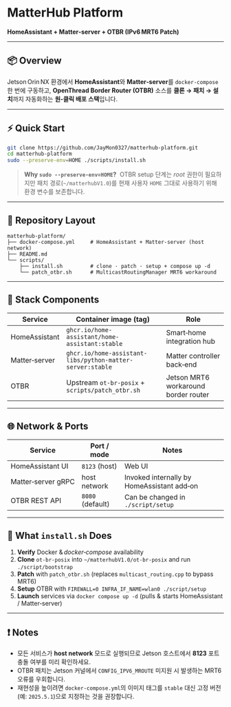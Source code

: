# MatterHub Platform

**HomeAssistant + Matter‑server + OTBR (IPv6 MRT6 Patch)**

---

## 📦 Overview

Jetson Orin NX 환경에서 **HomeAssistant**와 **Matter‑server**를 `docker‑compose` 한 번에 구동하고, **OpenThread Border Router (OTBR)** 소스를 **클론 → 패치 → 설치**까지 자동화하는 **원‑클릭 배포 스택**입니다.

---

## ⚡ Quick Start

```bash
git clone https://github.com/JayMon0327/matterhub-platform.git
cd matterhub-platform
sudo --preserve-env=HOME ./scripts/install.sh
```

> **Why `sudo --preserve-env=HOME`?**  OTBR setup 단계는 *root* 권한이 필요하지만 패치 경로(`~/matterhubV1.0`)를 현재 사용자 `HOME` 그대로 사용하기 위해 환경 변수를 보존합니다.

---

## 📁 Repository Layout

```text
matterhub-platform/
├── docker-compose.yml     # HomeAssistant + Matter‑server (host network)
├── README.md
└── scripts/
    ├── install.sh         # clone · patch · setup + compose up -d
    └── patch_otbr.sh      # MulticastRoutingManager MRT6 workaround
```

---

## 🧩 Stack Components

| Service       | Container image (tag)                                     | Role                                 |
| ------------- | --------------------------------------------------------- | ------------------------------------ |
| HomeAssistant | `ghcr.io/home-assistant/home-assistant:stable`            | Smart‑home integration hub           |
| Matter‑server | `ghcr.io/home-assistant-libs/python-matter-server:stable` | Matter controller back‑end           |
| OTBR          | Upstream `ot-br-posix` + `scripts/patch_otbr.sh`          | Jetson MRT6 workaround border router |

---

## 🌐 Network & Ports

| Service            | Port / mode      | Notes                                      |
| ------------------ | ---------------- | ------------------------------------------ |
| HomeAssistant UI   | `8123` (host)    | Web UI                                     |
| Matter‑server gRPC | host network     | Invoked internally by HomeAssistant add‑on |
| OTBR REST API      | `8080` (default) | Can be changed in `./script/setup`         |

---

## 🚀 What `install.sh` Does

1. **Verify** Docker & *docker‑compose* availability
2. **Clone** `ot-br-posix` into `~/matterhubV1.0/ot-br-posix` and run `./script/bootstrap`
3. **Patch** with `patch_otbr.sh` (replaces `multicast_routing.cpp` to bypass MRT6)
4. **Setup** OTBR with `FIREWALL=0 INFRA_IF_NAME=wlan0 ./script/setup`
5. **Launch** services via `docker compose up -d` (pulls & starts HomeAssistant / Matter‑server)

---

## ❗ Notes

* 모든 서비스가 **host network** 모드로 실행되므로 Jetson 호스트에서 **8123** 포트 충돌 여부를 미리 확인하세요.
* OTBR 패치는 Jetson 커널에서 `CONFIG_IPV6_MROUTE` 미지원 시 발생하는 MRT6 오류를 우회합니다.
* 재현성을 높이려면 `docker-compose.yml`의 이미지 태그를 `stable` 대신 고정 버전(예: `2025.5.1`)으로 지정하는 것을 권장합니다.

